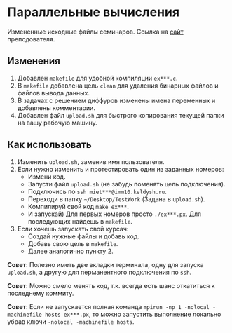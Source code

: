 # Параллельные вычисления

Измененные исходные файлы семинаров.
Ссылка на [сайт](http://imamod.ru/~polyakov/arc/stud/index2.html) преподователя.  

## Изменения
1. Добавлен `makefile` для удобной компиляции `ex***.c`.
2. В `makefile` добавлена цель `clean` для удаления бинарных файлов и файлов вывода данных.
3. В задачах с решением диффуров изменены имена переменных и добавлены комментарии.
4. Добавлен файл `upload.sh` для быстрого копирования текущей папки на вашу рабочую машину.

## Как использовать

1. Изменить `upload.sh`, заменив имя пользователя.
2. Если нужно изменить и протестировать один из заданных номеров:
	* Измени код.
	* Запусти файл `upload.sh` (не забудь поменять цель подключения).
	* Подключись по `ssh miet***@imm10.keldysh.ru`.
	* Переходи в папку `~/Desktop/TestWork` (Задана в `upload.sh`).
	* Компилируй свой код `make ex***`.
	* И запускай) Для первых номеров просто `./ex***.px`. Для последующих найдешь в `makefile`.
3. Если хочешь запускать свой курсач:
	* Создай нужные файлы и добавь код.
	* Добавь свою цель в `makefile`.
	* Далее аналогично пункту 2.

**Совет**: Полезно иметь две вкладки терминала, одну для запуска `upload.sh`, а другую для перманентного подключения по `ssh`.

**Совет**:  Можно смело менять код, т.к. всегда есть шанс откатиться к последнему коммиту.

**Совет**:  Если не запускается полная команда `mpirun -np 1 -nolocal -machinefile hosts ex***.px`, то можно запустить выполнение локально убрав ключи `-nolocal -machinefile hosts`.
